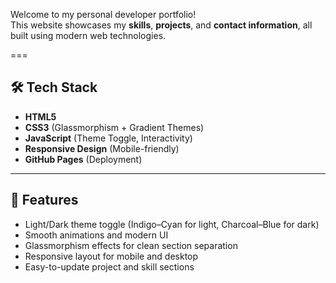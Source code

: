 Welcome to my personal developer portfolio!  
This website showcases my **skills**, **projects**, and **contact information**, all built using modern web technologies.

===

## 🛠️ Tech Stack
- **HTML5**
- **CSS3** (Glassmorphism + Gradient Themes)
- **JavaScript** (Theme Toggle, Interactivity)
- **Responsive Design** (Mobile-friendly)
- **GitHub Pages** (Deployment)

---

## 🌈 Features
- Light/Dark theme toggle (Indigo–Cyan for light, Charcoal–Blue for dark)
- Smooth animations and modern UI
- Glassmorphism effects for clean section separation
- Responsive layout for mobile and desktop
- Easy-to-update project and skill sections
